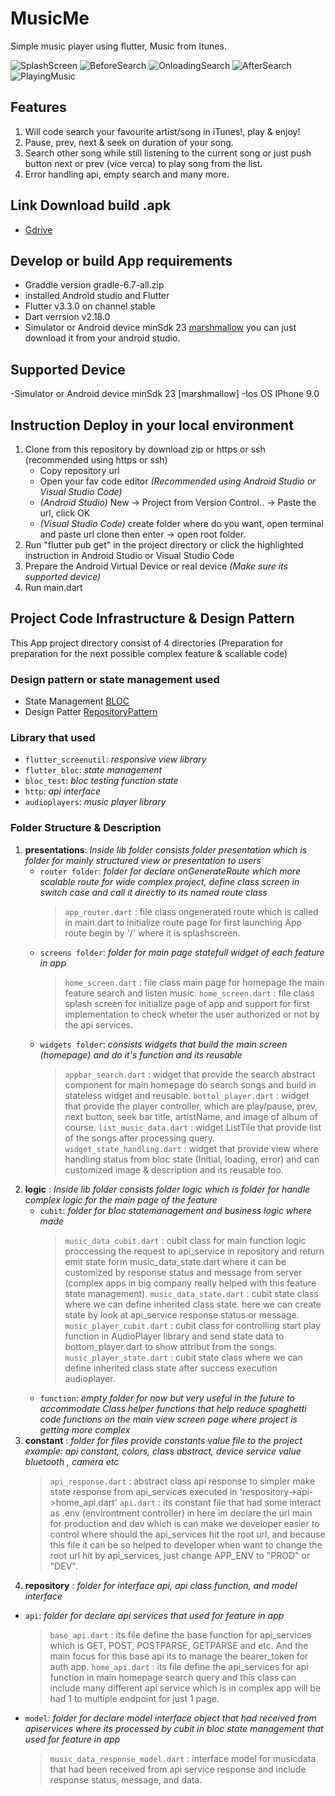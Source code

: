 # MusicMe

Simple music player using flutter, Music from Itunes.

![SplashScreen](./assets/images/splash.PNG) ![BeforeSearch](./assets/images/beforeSearch.PNG) ![OnloadingSearch](./assets/images/onloading.PNG) ![AfterSearch](./assets/images/onsearch.PNG) ![PlayingMusic](./assets/images/playingMusic.PNG)

## Features

1. Will code search your favourite artist/song in iTunes!, play & enjoy!
2. Pause, prev, next & seek on duration of your song.
3. Search other song while still listening to the current song or just push button next or prev (vice verca) to play song from the list.
4. Error handling api, empty search and many more.

## Link Download build .apk

- [Gdrive](https://drive.google.com/drive/folders/1GDyKWi5HYKpWxIc0qzZpzV_lndV4Cxec?usp=sharing)

## Develop or build App requirements

- Graddle version gradle-6.7-all.zip
- installed Android studio and Flutter
- Flutter v3.3.0 on channel stable
- Dart verrsion v2.18.0
- Simulator or Android device minSdk 23 [marshmallow](https://androidsdkoffline.blogspot.com/p/android-sdk-60-api-23-marshmallow.html) you can just download it from your android studio.

## Supported Device

-Simulator or Android device minSdk 23 [marshmallow]
-Ios OS IPhone 9.0

## Instruction Deploy in your local environment

1. Clone from this repository by download zip or https or ssh (recommended using https or ssh)
   - Copy repository url
   - Open your fav code editor _(Recommended using Android Studio or Visual Studio Code)_
   - _(Android Studio)_ New -> Project from Version Control.. -> Paste the url, click OK
   - _(Visual Studio Code)_ create folder where do you want, open terminal and paste url clone then enter -> open root folder.
2. Run "flutter pub get" in the project directory or click the highlighted instruction in Android Studio or Visual Studio Code
3. Prepare the Android Virtual Device or real device _(Make sure its supported device)_
4. Run main.dart

## Project Code Infrastructure & Design Pattern

This App project directory consist of 4 directories (Preparation for preparation for the next possible complex feature & scallable code)

### Design pattern or state management used

- State Management [BLOC](https://bloclibrary.dev/#/)
- Design Patter [RepositoryPattern](https://blog.logrocket.com/implementing-repository-pattern-flutter/#:~:text=Flutter%20developers%20use%20various%20design,widgets%20into%20private%20methods%2Fclasses.)

### Library that used

- `flutter_screenutil`: _responsive view library_
- `flutter_bloc`: _state management_
- `bloc_test`: _bloc testing function state_
- `http`: _api interface_
- `audioplayers`: _music player library_

### Folder Structure & Description

1. **presentations**: _Inside lib folder consists folder presentation which is folder for mainly structured view or presentation to users_
   - `router folder`: _folder for declare onGenerateRoute which more scalable route for wide complex project, define class screen in switch case and call it directly to its named route class_
     > `app_router.dart` : file class ongenerated route which is called in main.dart to initialize route page for first launching App route begin by '/' where it is splashscreen.
   - `screens folder`: _folder for main page statefull widget of each feature in app_
     > `home_screen.dart` : file class main page for homepage the main feature search and listen music.
     > `home_screen.dart` : file class splash screen for initialize page of app and support for first implementation to check wheter the user authorized or not by the api services.
   - `widgets folder`: _consists widgets that build the main screen (homepage) and do it's function and its reusable_
     > `appbar_search.dart` : widget that provide the search abstract component for main homepage do search songs and build in stateless widget and reusable.
     > `bottol_player.dart` : widget that provide the player controller, which are play/pause, prev, next button, seek bar title, artistName, and image of album of course.
     > `list_music_data.dart` : widget ListTile that provide list of the songs after processing query.
     > `widget_state_handling.dart` : widget that provide view where handling status from bloc state (Initial, loading, error) and can customized image & description and its reusable too.
2. **logic** : _Inside lib folder consists folder logic which is folder for handle complex logic for the main page of the feature_
   - `cubit`: _folder for bloc statemanagement and business logic where made_
     > `music_data_cubit.dart` : cubit class for main function logic proccessing the request to api_service in repository and return emit state form music_data_state.dart where it can be customized by response status and message from server (complex apps in big company really helped with this feature state management).
     > `music_data_state.dart` : cubit state class where we can define inherited class state. here we can create state by look at api_service response status or message.
     > `music_player_cubit.dart` : cubit class for controlling start play function in AudioPlayer library and send state data to bottom_player.dart to show attribut from the songs.
     > `music_player_state.dart` : cubit state class where we can define inherited class state after success execution audioplayer.
   - `function`: _empty folder for now but very useful in the future to accommodate Class helper functions that help reduce spaghetti code functions on the main view screen page where project is getting more complex_
3. **constant** : _folder for files provide constants value file to the project example: api constant, colors, class abstract, device service value bluetooth , camera etc_
   > `api_response.dart` : abstract class api response to simpler make state response from api_services executed in 'respository->api->home_api.dart'
   > `api.dart` : its constant file that had some interact as .env (environtment controller) in here im declare the url main for production and dev which is can make we developer easier to control where should the api_services hit the root url, and because this file it can be so helped to developer when want to change the root url hit by api_services, just change APP_ENV to "PROD" or "DEV".
4. **repository** : _folder for interface api, api class function, and model interface_

- `api`: _folder for declare api services that used for feature in app_
  > `base_api.dart` : its file define the base function for api_services which is GET, POST, POSTPARSE, GETPARSE and etc. And the main focus for this base api its to manage the bearer_token for auth app.
  > `home_api.dart` : its file define the api_services for api function in main homepage search query and this class can include many different api service which is in complex app will be had 1 to multiple endpoint for just 1 page.
- `model`: _folder for declare model interface object that had received from apiservices where its processed by cubit in bloc state management that used for feature in app_
  > `music_data_response_model.dart` : interface model for musicdata that had been received from api service response and include response status, message, and data.
